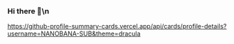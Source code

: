 ### Hi there 👋\n
https://github-profile-summary-cards.vercel.app/api/cards/profile-details?username=NANOBANA-SUB&theme=dracula

<!--
**NANOBANA-SUB/NANOBANA-SUB** is a ✨ _special_ ✨ repository because its `README.md` (this file) appears on your GitHub profile.

Here are some ideas to get you started:

- 🔭 I’m currently working on ...
- 🌱 I’m currently learning ...
- 👯 I’m looking to collaborate on ...
- 🤔 I’m looking for help with ...
- 💬 Ask me about ...
- 📫 How to reach me: ...
- 😄 Pronouns: ...
- ⚡ Fun fact: ...
-->
